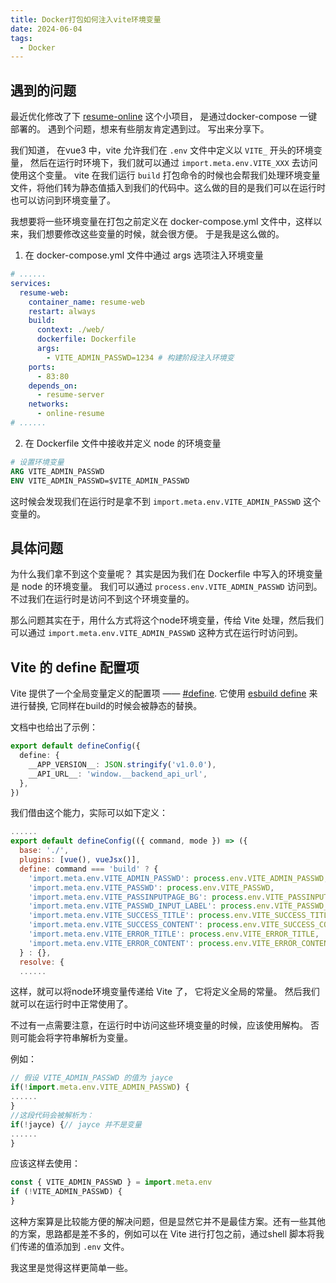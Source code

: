 ```yaml
---
title: Docker打包如何注入vite环境变量
date: 2024-06-04
tags:
  - Docker
---
```


## 遇到的问题

最近优化修改了下 [resume-online](https://github.com/joisun/resume-online) 这个小项目， 是通过docker-compose 一键部署的。 遇到个问题，想来有些朋友肯定遇到过。 写出来分享下。

我们知道， 在vue3 中，vite 允许我们在 `.env` 文件中定义以 `VITE_` 开头的环境变量， 然后在运行时环境下，我们就可以通过 `import.meta.env.VITE_XXX` 去访问使用这个变量。 vite 在我们运行 `build` 打包命令的时候也会帮我们处理环境变量文件，将他们转为静态值插入到我们的代码中。这么做的目的是我们可以在运行时也可以访问到环境变量了。

我想要将一些环境变量在打包之前定义在 docker-compose.yml 文件中，这样以来，我们想要修改这些变量的时候，就会很方便。 于是我是这么做的。

1. 在 docker-compose.yml 文件中通过 args 选项注入环境变量

```yml
# ......
services:
  resume-web:
    container_name: resume-web
    restart: always
    build:
      context: ./web/
      dockerfile: Dockerfile
      args:
        - VITE_ADMIN_PASSWD=1234 # 构建阶段注入环境变
    ports:
      - 83:80
    depends_on:
      - resume-server
    networks:
      - online-resume
# ......
```

2. 在 Dockerfile 文件中接收并定义 node 的环境变量

```dockerfile
# 设置环境变量
ARG VITE_ADMIN_PASSWD
ENV VITE_ADMIN_PASSWD=$VITE_ADMIN_PASSWD
```

这时候会发现我们在运行时是拿不到 `import.meta.env.VITE_ADMIN_PASSWD` 这个变量的。

## 具体问题

为什么我们拿不到这个变量呢？ 其实是因为我们在 Dockerfile 中写入的环境变量是 node 的环境变量。 我们可以通过 `process.env.VITE_ADMIN_PASSWD` 访问到。不过我们在运行时是访问不到这个环境变量的。

那么问题其实在于，用什么方式将这个node环境变量，传给 Vite 处理，然后我们可以通过 `import.meta.env.VITE_ADMIN_PASSWD` 这种方式在运行时访问到。

## Vite 的 define 配置项

Vite 提供了一个全局变量定义的配置项 —— [#define](https://vitejs.dev/config/shared-options.html#define). 它使用 [esbuild define](https://esbuild.github.io/api/#define) 来进行替换, 它同样在build的时候会被静态的替换。

文档中也给出了示例：

```ts
export default defineConfig({
  define: {
    __APP_VERSION__: JSON.stringify('v1.0.0'),
    __API_URL__: 'window.__backend_api_url',
  },
})
```

我们借由这个能力，实际可以如下定义：

```js
......
export default defineConfig(({ command, mode }) => ({
  base: './',
  plugins: [vue(), vueJsx()],
  define: command === 'build' ? {
    'import.meta.env.VITE_ADMIN_PASSWD': process.env.VITE_ADMIN_PASSWD,
    'import.meta.env.VITE_PASSWD': process.env.VITE_PASSWD,
    'import.meta.env.VITE_PASSINPUTPAGE_BG': process.env.VITE_PASSINPUTPAGE_BG,
    'import.meta.env.VITE_PASSWD_INPUT_LABEL': process.env.VITE_PASSWD_INPUT_LABEL,
    'import.meta.env.VITE_SUCCESS_TITLE': process.env.VITE_SUCCESS_TITLE,
    'import.meta.env.VITE_SUCCESS_CONTENT': process.env.VITE_SUCCESS_CONTENT,
    'import.meta.env.VITE_ERROR_TITLE': process.env.VITE_ERROR_TITLE,
    'import.meta.env.VITE_ERROR_CONTENT': process.env.VITE_ERROR_CONTENT,
  } : {},
  resolve: {
  ......
```

这样，就可以将node环境变量传递给 Vite 了， 它将定义全局的常量。 然后我们就可以在运行时中正常使用了。

不过有一点需要注意，在运行时中访问这些环境变量的时候，应该使用解构。 否则可能会将字符串解析为变量。

例如：

```js
// 假设 VITE_ADMIN_PASSWD 的值为 jayce
if(!import.meta.env.VITE_ADMIN_PASSWD) {
......
}
//这段代码会被解析为：
if(!jayce) {// jayce 并不是变量
......
}
```

应该这样去使用：

```js
const { VITE_ADMIN_PASSWD } = import.meta.env
if (!VITE_ADMIN_PASSWD) {
}
```

这种方案算是比较能方便的解决问题，但是显然它并不是最佳方案。还有一些其他的方案，思路都是差不多的，例如可以在 Vite 进行打包之前，通过shell 脚本将我们传递的值添加到 `.env` 文件。

我这里是觉得这样更简单一些。
